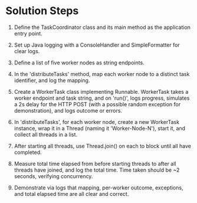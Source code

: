 # Solution Steps

1. Define the TaskCoordinator class and its main method as the application entry point.

2. Set up Java logging with a ConsoleHandler and SimpleFormatter for clear logs.

3. Define a list of five worker nodes as string endpoints.

4. In the 'distributeTasks' method, map each worker node to a distinct task identifier, and log the mapping.

5. Create a WorkerTask class implementing Runnable. WorkerTask takes a worker endpoint and task string, and on 'run()', logs progress, simulates a 2s delay for the HTTP POST (with a possible random exception for demonstration), and logs outcome or errors.

6. In 'distributeTasks', for each worker node, create a new WorkerTask instance, wrap it in a Thread (naming it 'Worker-Node-N'), start it, and collect all threads in a list.

7. After starting all threads, use Thread.join() on each to block until all have completed.

8. Measure total time elapsed from before starting threads to after all threads have joined, and log the total time. Time taken should be ~2 seconds, verifying concurrency.

9. Demonstrate via logs that mapping, per-worker outcome, exceptions, and total elapsed time are all clear and correct.

